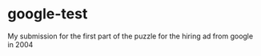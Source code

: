 # google-test

My submission for the first part of the puzzle for the hiring ad from google in 2004
